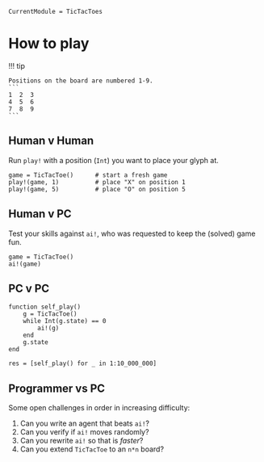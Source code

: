 ```@meta
CurrentModule = TicTacToes
```

# How to play

!!! tip

    Positions on the board are numbered 1-9.
    ```
    1  2  3
    4  5  6
    7  8  9
    ```

## Human v Human
Run `play!` with a position (`Int`) you want to place your glyph at.
```
game = TicTacToe()      # start a fresh game
play!(game, 1)          # place "X" on position 1
play!(game, 5)          # place "O" on position 5
```

## Human v PC
Test your skills against `ai!`, who was requested to keep the (solved) game fun.
```
game = TicTacToe()
ai!(game)
```

## PC v PC
```
function self_play()
    g = TicTacToe()
    while Int(g.state) == 0
        ai!(g)
    end
    g.state
end

res = [self_play() for _ in 1:10_000_000]
```

## Programmer vs PC
Some open challenges in order in increasing difficulty:
1. Can you write an agent that beats `ai!`?
2. Can you verify if `ai!` moves randomly?
3. Can you rewrite `ai!` so that is *faster*?
4. Can you extend `TicTacToe` to an ``n*n`` board?
